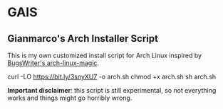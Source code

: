 # GAIS

## Gianmarco's Arch Installer Script

This is my own customized install script for Arch Linux inspired by [BugsWriter's arch-linux-magic](https://github.com/Bugswriter/arch-linux-magic).

curl -LO https://bit.ly/3snyXU7 -o arch.sh
chmod +x arch.sh
sh arch.sh

**Important disclaimer**: this script is still experimental, so not everything works and things might go horribly wrong.